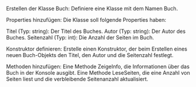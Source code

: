 Erstellen der Klasse Buch: Definiere eine Klasse mit dem Namen Buch.

Properties hinzufügen: Die Klasse soll folgende Properties haben:

Titel (Typ: string): Der Titel des Buches.
Autor (Typ: string): Der Autor des Buches.
Seitenzahl (Typ: int): Die Anzahl der Seiten im Buch.

Konstruktor definieren: Erstelle einen Konstruktor, der beim Erstellen eines neuen Buch-Objekts den Titel, den Autor und die Seitenzahl festlegt.

Methoden hinzufügen:
Eine Methode ZeigeInfo, die Informationen über das Buch in der Konsole ausgibt.
Eine Methode LeseSeiten, die eine Anzahl von Seiten liest und die verbleibende Seitenanzahl aktualisiert.